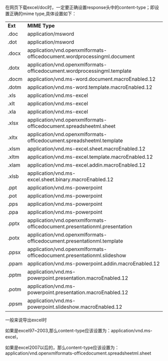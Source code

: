 在网页下载excel/doc时，一定要正确设置response头中的content-type；即设置正确的mime type,具体设置如下：

| | |
|---|---|
|**Ext**|**MIME Type**|
|.doc|application/msword|
|.dot|application/msword|
|.docx|application/vnd.openxmlformats-officedocument.wordprocessingml.document|
|.dotx|application/vnd.openxmlformats-officedocument.wordprocessingml.template|
|.docm|application/vnd.ms-word.document.macroEnabled.12|
|.dotm|application/vnd.ms-word.template.macroEnabled.12|
|.xls|application/vnd.ms-excel|
|.xlt|application/vnd.ms-excel|
|.xla|application/vnd.ms-excel|
|.xlsx|application/vnd.openxmlformats-officedocument.spreadsheetml.sheet|
|.xltx|application/vnd.openxmlformats-officedocument.spreadsheetml.template|
|.xlsm|application/vnd.ms-excel.sheet.macroEnabled.12|
|.xltm|application/vnd.ms-excel.template.macroEnabled.12|
|.xlam|application/vnd.ms-excel.addin.macroEnabled.12|
|.xlsb|application/vnd.ms-excel.sheet.binary.macroEnabled.12|
|.ppt|application/vnd.ms-powerpoint|
|.pot|application/vnd.ms-powerpoint|
|.pps|application/vnd.ms-powerpoint|
|.ppa|application/vnd.ms-powerpoint|
|.pptx|application/vnd.openxmlformats-officedocument.presentationml.presentation|
|.potx|application/vnd.openxmlformats-officedocument.presentationml.template|
|.ppsx|application/vnd.openxmlformats-officedocument.presentationml.slideshow|
|.ppam|application/vnd.ms-powerpoint.addin.macroEnabled.12|
|.pptm|application/vnd.ms-powerpoint.presentation.macroEnabled.12|
|.potm|application/vnd.ms-powerpoint.presentation.macroEnabled.12|
|.ppsm|application/vnd.ms-powerpoint.slideshow.macroEnabled.12|



一般来说导出excel时

如果是excel97~2003,那么content-type应该设置为：application/vnd.ms-excel，

如果是excel2007以后的，那么content-type应该设置为：application/vnd.openxmlformats-officedocument.spreadsheetml.sheet
